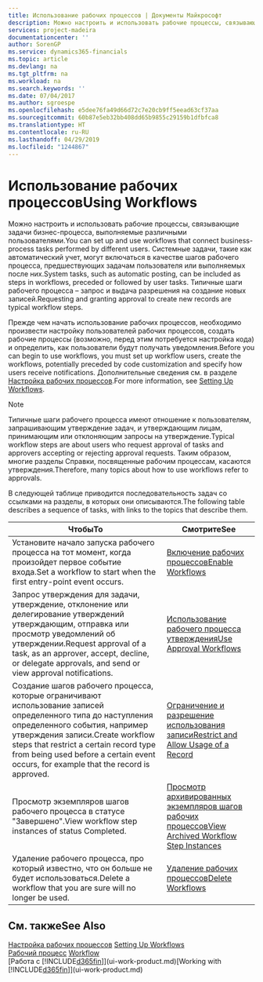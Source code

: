 ```yaml
---
title: Использование рабочих процессов | Документы Майкрософт
description: Можно настроить и использовать рабочие процессы, связывающие задачи бизнес-процесса, выполняемые различными пользователями. Системные задачи, такие как автоматический учет, могут включаться в качестве шагов рабочего процесса, предшествующих задачам пользователя или выполняемых после них. Типичные шаги рабочего процесса – запрос и выдача разрешения на создание новых записей.
services: project-madeira
documentationcenter: ''
author: SorenGP
ms.service: dynamics365-financials
ms.topic: article
ms.devlang: na
ms.tgt_pltfrm: na
ms.workload: na
ms.search.keywords: ''
ms.date: 07/04/2017
ms.author: sgroespe
ms.openlocfilehash: e5dee76fa49d66d72c7e20cb9ff5eead63cf37aa
ms.sourcegitcommit: 60b87e5eb32bb408dd65b9855c29159b1dfbfca8
ms.translationtype: HT
ms.contentlocale: ru-RU
ms.lasthandoff: 04/29/2019
ms.locfileid: "1244867"
---
```

# <a name="using-workflows"></a><span data-ttu-id="ac5c6-105">Использование рабочих процессов</span><span class="sxs-lookup"><span data-stu-id="ac5c6-105">Using Workflows</span></span>
<span data-ttu-id="ac5c6-106">Можно настроить и использовать рабочие процессы, связывающие задачи бизнес-процесса, выполняемые различными пользователями.</span><span class="sxs-lookup"><span data-stu-id="ac5c6-106">You can set up and use workflows that connect business-process tasks performed by different users.</span></span> <span data-ttu-id="ac5c6-107">Системные задачи, такие как автоматический учет, могут включаться в качестве шагов рабочего процесса, предшествующих задачам пользователя или выполняемых после них.</span><span class="sxs-lookup"><span data-stu-id="ac5c6-107">System tasks, such as automatic posting, can be included as steps in workflows, preceded or followed by user tasks.</span></span> <span data-ttu-id="ac5c6-108">Типичные шаги рабочего процесса – запрос и выдача разрешения на создание новых записей.</span><span class="sxs-lookup"><span data-stu-id="ac5c6-108">Requesting and granting approval to create new records are typical workflow steps.</span></span>  

 <span data-ttu-id="ac5c6-109">Прежде чем начать использование рабочих процессов, необходимо произвести настройку пользователей рабочих процессов, создать рабочие процессы (возможно, перед этим потребуется настройка кода) и определить, как пользователи будут получать уведомления.</span><span class="sxs-lookup"><span data-stu-id="ac5c6-109">Before you can begin to use workflows, you must set up workflow users, create the workflows, potentially preceded by code customization and specify how users receive notifications.</span></span> <span data-ttu-id="ac5c6-110">Дополнительные сведения см. в разделе [Настройка рабочих процессов](across-set-up-workflows.md).</span><span class="sxs-lookup"><span data-stu-id="ac5c6-110">For more information, see [Setting Up Workflows](across-set-up-workflows.md).</span></span>  

> [!NOTE]  
>  <span data-ttu-id="ac5c6-111">Типичные шаги рабочего процесса имеют отношение к пользователям, запрашивающим утверждение задач, и утверждающим лицам, принимающим или отклоняющим запросы на утверждение.</span><span class="sxs-lookup"><span data-stu-id="ac5c6-111">Typical workflow steps are about users who request approval of tasks and approvers accepting or rejecting approval requests.</span></span> <span data-ttu-id="ac5c6-112">Таким образом, многие разделы Справки, посвященные рабочим процессам, касаются утверждения.</span><span class="sxs-lookup"><span data-stu-id="ac5c6-112">Therefore, many topics about how to use workflows refer to approvals.</span></span>  

 <span data-ttu-id="ac5c6-113">В следующей таблице приводится последовательность задач со ссылками на разделы, в которых они описываются.</span><span class="sxs-lookup"><span data-stu-id="ac5c6-113">The following table describes a sequence of tasks, with links to the topics that describe them.</span></span>  

|<span data-ttu-id="ac5c6-114">**Чтобы**</span><span class="sxs-lookup"><span data-stu-id="ac5c6-114">**To**</span></span>|<span data-ttu-id="ac5c6-115">**Смотрите**</span><span class="sxs-lookup"><span data-stu-id="ac5c6-115">**See**</span></span>|  
|------------|-------------|  
|<span data-ttu-id="ac5c6-116">Установите начало запуска рабочего процесса на тот момент, когда произойдет первое событие входа.</span><span class="sxs-lookup"><span data-stu-id="ac5c6-116">Set a workflow to start when the first entry-point event occurs.</span></span>|[<span data-ttu-id="ac5c6-117">Включение рабочих процессов</span><span class="sxs-lookup"><span data-stu-id="ac5c6-117">Enable Workflows</span></span>](across-how-to-enable-workflows.md)|  
|<span data-ttu-id="ac5c6-118">Запрос утверждения для задачи, утверждение, отклонение или делегирование утверждений утверждающим, отправка или просмотр уведомлений об утверждении.</span><span class="sxs-lookup"><span data-stu-id="ac5c6-118">Request approval of a task, as an approver, accept, decline, or delegate approvals, and send or view approval notifications.</span></span>|[<span data-ttu-id="ac5c6-119">Использование рабочего процесса утверждения</span><span class="sxs-lookup"><span data-stu-id="ac5c6-119">Use Approval Workflows</span></span>](across-how-use-approval-workflows.md)|  
|<span data-ttu-id="ac5c6-120">Создание шагов рабочего процесса, которые ограничивают использование записей определенного типа до наступления определенного события, например утверждения записи.</span><span class="sxs-lookup"><span data-stu-id="ac5c6-120">Create workflow steps that restrict a certain record type from being used before a certain event occurs, for example that the record is approved.</span></span>|[<span data-ttu-id="ac5c6-121">Ограничение и разрешение использования записи</span><span class="sxs-lookup"><span data-stu-id="ac5c6-121">Restrict and Allow Usage of a Record</span></span>](across-how-to-restrict-and-allow-usage-of-a-record.md)|  
|<span data-ttu-id="ac5c6-122">Просмотр экземпляров шагов рабочего процесса в статусе "Завершено".</span><span class="sxs-lookup"><span data-stu-id="ac5c6-122">View workflow step instances of status Completed.</span></span>|[<span data-ttu-id="ac5c6-123">Просмотр архивированных экземпляров шагов рабочих процессов</span><span class="sxs-lookup"><span data-stu-id="ac5c6-123">View Archived Workflow Step Instances</span></span>](across-how-to-view-archived-workflow-step-instances.md)|  
|<span data-ttu-id="ac5c6-124">Удаление рабочего процесса, про который известно, что он больше не будет использоваться.</span><span class="sxs-lookup"><span data-stu-id="ac5c6-124">Delete a workflow that you are sure will no longer be used.</span></span>|[<span data-ttu-id="ac5c6-125">Удаление рабочих процессов</span><span class="sxs-lookup"><span data-stu-id="ac5c6-125">Delete Workflows</span></span>](across-how-to-delete-workflows.md)|  

## <a name="see-also"></a><span data-ttu-id="ac5c6-126">См. также</span><span class="sxs-lookup"><span data-stu-id="ac5c6-126">See Also</span></span>  
<span data-ttu-id="ac5c6-127">[Настройка рабочих процессов](across-set-up-workflows.md) </span><span class="sxs-lookup"><span data-stu-id="ac5c6-127">[Setting Up Workflows](across-set-up-workflows.md) </span></span>  
<span data-ttu-id="ac5c6-128">[Рабочий процесс](across-workflow.md) </span><span class="sxs-lookup"><span data-stu-id="ac5c6-128">[Workflow](across-workflow.md) </span></span>  
<span data-ttu-id="ac5c6-129">[Работа с [!INCLUDE[d365fin](includes/d365fin_md.md)]](ui-work-product.md)</span><span class="sxs-lookup"><span data-stu-id="ac5c6-129">[Working with [!INCLUDE[d365fin](includes/d365fin_md.md)]](ui-work-product.md)</span></span>

